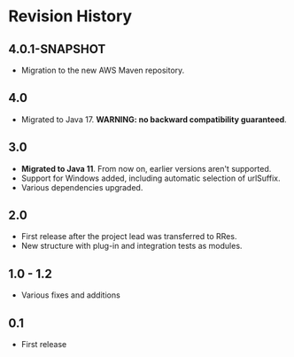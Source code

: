 # Revision History

## 4.0.1-SNAPSHOT
* Migration to the new AWS Maven repository.

## 4.0
* Migrated to Java 17. **WARNING: no backward compatibility guaranteed**.

## 3.0
* **Migrated to Java 11**. From now on, earlier versions aren't supported.
* Support for Windows added, including automatic selection of urlSuffix.
* Various dependencies upgraded.

## 2.0
* First release after the project lead was transferred to RRes.
* New structure with plug-in and integration tests as modules.

## 1.0 - 1.2
* Various fixes and additions

## 0.1
* First release